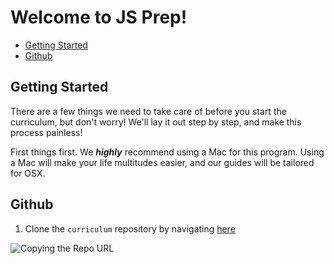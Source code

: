 # Welcome to JS Prep!

- [Getting Started](#getting-started)
- [Github](#github)

## Getting Started

There are a few things we need to take care of before you start the curriculum, but don't worry! We'll lay it out step by step, and make this process painless!

First things first. We ***highly*** recommend using a Mac for this program. Using a Mac will make your life multitudes easier, and our guides will be tailored for OSX.

## Github

1. Clone the `curriculum` repository by navigating [here](https://github.com/js-prep/curriculum)

![Copying the Repo URL](https://github.com/js-prep/curriculum/assets/copying-the-repo-url.png)